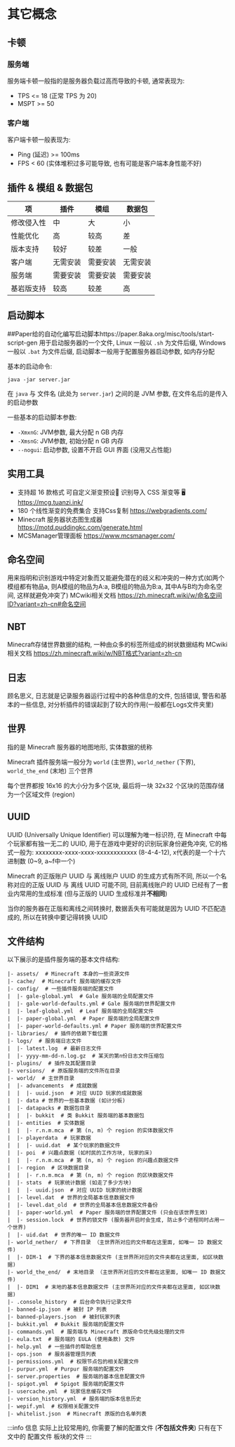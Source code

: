 # 其它概念

## 卡顿

### 服务端

服务端卡顿一般指的是服务器负载过高而导致的卡顿, 通常表现为:
- TPS <= 18 (正常 TPS 为 20)
- MSPT >= 50

### 客户端

客户端卡顿一般表现为:
- Ping (延迟) >= 100ms
- FPS < 60 (实体堆积过多可能导致, 也有可能是客户端本身性能不好)

## 插件 & 模组 & 数据包

| 项     | 插件   | 模组   | 数据包  |
|-------|------|------|------|
| 修改侵入性 | 中    | 大    | 小    |
| 性能优化 | 高    | 较高    | 差    |
| 版本支持  | 较好   | 较差   | 一般   |
| 客户端   | 无需安装 | 需要安装 | 无需安装 |
| 服务端   | 需要安装 | 需要安装 | 需要安装 |
| 基岩版支持 | 较高    | 较差    | 高    |

## 启动脚本
##Paper给的自动化编写启动脚本https://paper.8aka.org/misc/tools/start-script-gen
用于启动服务器的一个文件, Linux 一般以 `.sh` 为文件后缀, Windows 一般以 `.bat` 为文件后缀, 启动脚本一般用于配置服务器启动参数, 如内存分配

基本的启动命令:

```shell
java -jar server.jar
```

在 `java` 与 文件名 (此处为 `server.jar`) 之间的是 JVM 参数, 在文件名后的是传入的启动参数

一些基本的启动脚本参数:
- `-XmxnG`: JVM参数, 最大分配 n GB 内存
- `-XmsnG`: JVM参数, 初始分配 n GB 内存
- `--nogui`: 启动参数, 设置不开启 GUI 界面 (没用又占性能)

## 实用工具
- 支持超 16 款格式 可自定义渐变预设🎨 识别导入 CSS 渐变等 🖥️
  https://mcg.tuanzi.ink/
- 180 个线性渐变的免费集合 支持Css复制
  https://webgradients.com/
- Minecraft 服务器状态图生成器 https://motd.puddingkc.com/generate.html
- MCSManager管理面板 https://www.mcsmanager.com/

## 命名空间

用来指明和识别游戏中特定对象而又能避免潜在的歧义和冲突的一种方式(如两个模组都有物品a, 则A模组的物品为A:a, B模组的物品为B:a, 其中A与B均为命名空间, 这样就避免冲突了)
MCwiki相关文档 https://zh.minecraft.wiki/w/命名空间ID?variant=zh-cn#命名空间

## NBT

Minecraft存储世界数据的结构, 一种由众多的标签所组成的树状数据结构
MCwiki相关文档 https://zh.minecraft.wiki/w/NBT格式?variant=zh-cn

## 日志
顾名思义, 日志就是记录服务器运行过程中的各种信息的文件, 包括错误, 警告和基本的一些信息, 对分析插件的错误起到了较大的作用(一般都在Logs文件夹里)

## 世界
指的是 Minecraft 服务器的地图地形, 实体数据的统称

Minecraft 插件服务端一般分为 `world` (主世界), `world_nether` (下界), `world_the_end` (末地) 三个世界

每个世界都按 16x16 的大小分为多个区块, 最后将一块 32x32 个区块的范围存储为一个区域文件 (region)

## UUID

UUID (Universally Unique Identifier) 可以理解为唯一标识符, 在 Minecraft 中每个玩家都有独一无二的 UUID, 用于在游戏中更好的识别玩家身份避免冲突, 它的格式一般为: xxxxxxxx-xxxx-xxxx-xxxxxxxxxxxx (8-4-4-12), x代表的是一个十六进制数 (0~9, a~f中一个)

Minecraft 的正版账户 UUID 与 离线账户 UUID 的生成方式有所不同, 所以一个名称对应的正版 UUID 与 离线 UUID 可能不同, 目前离线账户的 UUID 已经有了一套业内常用的生成标准 (但与正版的 UUID 生成标准并**不相同**)

当你的服务器在正版和离线之间转换时, 数据丢失有可能就是因为 UUID 不匹配造成的, 所以在转换中要记得转换 UUID

## 文件结构

以下展示的是插件服务端的基本文件结构:

```text
|- assets/  # Minecraft 本身的一些资源文件
|- cache/  # Minecraft 服务端的缓存文件
|- config/  # 一些插件服务端的配置文件
|  |- gale-global.yml  # Gale 服务端的全局配置文件
|  |- gale-world-defaults.yml # Gale 服务端的世界配置文件
|  |- leaf-global.yml  # Leaf 服务端的全局配置文件
|  |- paper-global.yml  # Paper 服务端的全局配置文件
|  |- paper-world-defaults.yml # Paper 服务端的世界配置文件
|- libraries/  # 插件的依赖下载位置
|- logs/  # 服务端日志文件
|  |- latest.log  # 最新日志文件
|  |- yyyy-mm-dd-n.log.gz  # 某天的第n份日志文件压缩包
|- plugins/  # 插件及其配置目录
|- versions/  # 原版服务端的文件所在目录
|- world/  # 主世界目录
|  |- advancements  # 成就数据
|  |  |- uuid.json  # 对应 UUID 玩家的成就数据
|  |- data # 世界的一些基本数据 (如计分板)
|  |- datapacks # 数据包目录
|  |  |- bukkit  # 类 Bukkit 服务端的基本数据包
|  |- entities  # 实体数据
|  |  |- r.n.m.mca  # 第 (n, m) 个 region 的实体数据文件
|  |- playerdata  # 玩家数据
|  |  |- uuid.dat  # 某个玩家的数据文件
|  |- poi  # 兴趣点数据 (如村民的工作方块, 玩家的床)
|  |  |- r.n.m.mca  # 第 (n, m) 个 region 的兴趣点数据文件
|  |- region  # 区块数据目录
|  |  |- r.n.m.mca  # 第 (n, m) 个 region 的区块数据文件
|  |- stats  # 玩家统计数据 (如走了多少方块)
|  |  |- uuid.json  # 对应 UUID 玩家的统计数据
|  |- level.dat  # 世界的全局基本信息数据文件
|  |- level.dat_old  # 世界的全局基本信息数据文件备份
|  |- paper-world.yml  # Paper 服务端的世界配置文件 (只会在该世界生效)
|  |- session.lock  # 世界的锁文件 (服务器开启时会生成, 防止多个进程同时占用一个世界)
|  |- uid.dat  # 世界的唯一 ID 数据文件
|- world_nether/  # 下界目录 （主世界所对应的文件都在这里面, 如唯一 ID 数据文件)
|  |- DIM-1  # 下界的基本信息数据文件 (主世界所对应的文件夹都在这里面, 如区块数据)
|- world_the_end/  # 末地目录 （主世界所对应的文件都在这里面, 如唯一 ID 数据文件)
|  |- DIM1  # 末地的基本信息数据文件 (主世界所对应的文件夹都在这里面, 如区块数据)
|- .console_history  # 后台命令执行记录文件
|- banned-ip.json  # 被封 IP 列表
|- banned-players.json  # 被封玩家列表
|- bukkit.yml  # Bukkit 服务端的配置文件
|- commands.yml  # 服务端与 Minecraft 原版命令优先级处理的文件
|- eula.txt  # 服务端的 EULA (使用条款) 文件
|- help.yml  # 一些插件的帮助信息
|- ops.json  # 服务器管理员列表
|- permissions.yml  # 权限节点包的相关配置文件
|- purpur.yml  # Purpur 服务端的配置文件
|- server.properties  # 服务端的基本信息配置文件
|- spigot.yml  # Spigot 服务端的配置文件
|- usercache.yml  # 玩家信息缓存文件
|- version_history.yml  # 服务端的版本信息历史
|- wepif.yml  # 权限相关配置文件
|- whitelist.json  # Minecraft 原版的白名单列表
```

:::info 信息
实际上比较常用的, 你需要了解的配置文件 (**不包括文件夹**) 只有在下文中的 配置文件 板块的文件
:::
